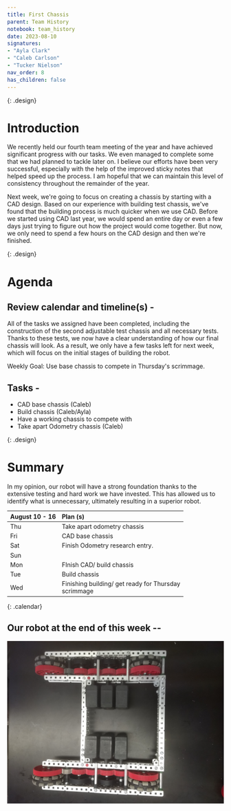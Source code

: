 ```yaml
---
title: First Chassis
parent: Team History
notebook: team_history
date: 2023-08-10
signatures:
- "Ayla Clark"
- "Caleb Carlson"
- "Tucker Nielson"
nav_order: 8
has_children: false
---
```


{: .design}
# Introduction 

We recently held our fourth team meeting of the year and have achieved significant progress with our tasks. We even managed to complete some that we had planned to tackle later on. I believe our efforts have been very successful, especially with the help of the improved sticky notes that helped speed up the process. I am hopeful that we can maintain this level of consistency throughout the remainder of the year.

Next week, we're going to focus on creating a chassis by starting with a CAD design. Based on our experience with building test chassis, we've found that the building process is much quicker when we use CAD. Before we started using CAD last year, we would spend an entire day or even a few days just trying to figure out how the project would come together. But now, we only need to spend a few hours on the CAD design and then we're finished.


{: .design}
# Agenda

## Review calendar and timeline(s) -

All of the tasks we assigned have been completed, including the construction of the second adjustable test chassis and all necessary tests. Thanks to these tests, we now have a clear understanding of how our final chassis will look. As a result, we only have a few tasks left for next week, which will focus on the initial stages of building the robot.

Weekly Goal: Use base chassis to compete in Thursday's scrimmage.

## Tasks -

* CAD base chassis 								(Caleb)
* Build chassis									(Caleb/Ayla)
* Have a working chassis to compete with 			
* Take apart Odometry chassis 						(Caleb)

{: .design}
# Summary

In my opinion, our robot will have a strong foundation thanks to the extensive testing and hard work we have invested. This has allowed us to identify what is unnecessary, ultimately resulting in a superior robot.

| August 10 - 16  | Plan (s) |
|:---|:---|
| Thu | Take apart odometry chassis |
| Fri |CAD base chassis|
| Sat | Finish Odometry research entry. |
| Sun |  |
| Mon | FInish CAD/ build chassis |
| Tue | Build chassis |
| Wed | Finishing building/ get ready for Thursday <br> scrimmage |
{: .calendar}

## Our robot at the end of this week --

<img src="/assets/Team%20History/FirstChassis.jpg" alt="Our Robot this week">